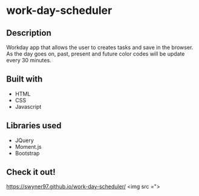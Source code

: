 # work-day-scheduler

## Description 

Workday app that allows the user to creates tasks and save in the browser. As the day goes on, past, present and future color codes will be update every 30 minutes. 

## Built with 
 * HTML 
 * CSS
 * Javascript 

 ## Libraries used 
 * JQuery 
 * Moment.js
 * Bootstrap

 ## Check it out! 

 https://swyner97.github.io/work-day-scheduler/
 <img src =">